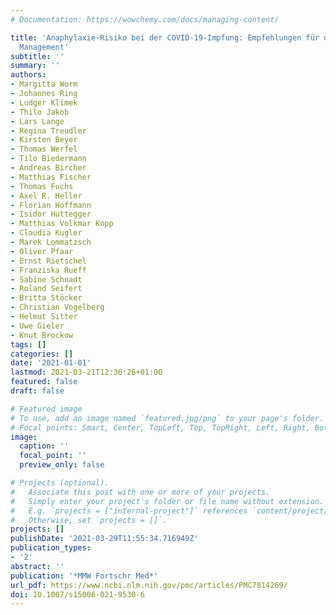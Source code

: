 ```yaml
---
# Documentation: https://wowchemy.com/docs/managing-content/

title: 'Anaphylaxie-Risiko bei der COVID-19-Impfung: Empfehlungen für das praktische
  Management'
subtitle: ''
summary: ''
authors:
- Margitta Worm
- Johannes Ring
- Ludger Klimek
- Thilo Jakob
- Lars Lange
- Regina Treudler
- Kirsten Beyer
- Thomas Werfel
- Tilo Biedermann
- Andreas Bircher
- Matthias Fischer
- Thomas Fuchs
- Axel R. Heller
- Florian Hoffmann
- Isidor Huttegger
- Matthias Volkmar Kopp
- Claudia Kugler
- Marek Lommatzsch
- Oliver Pfaar
- Ernst Rietschel
- Franziska Rueff
- Sabine Schnadt
- Roland Seifert
- Britta Stöcker
- Christian Vogelberg
- Helmut Sitter
- Uwe Gieler
- Knut Brockow
tags: []
categories: []
date: '2021-01-01'
lastmod: 2021-03-21T12:36:26+01:00
featured: false
draft: false

# Featured image
# To use, add an image named `featured.jpg/png` to your page's folder.
# Focal points: Smart, Center, TopLeft, Top, TopRight, Left, Right, BottomLeft, Bottom, BottomRight.
image:
  caption: ''
  focal_point: ''
  preview_only: false

# Projects (optional).
#   Associate this post with one or more of your projects.
#   Simply enter your project's folder or file name without extension.
#   E.g. `projects = ["internal-project"]` references `content/project/deep-learning/index.md`.
#   Otherwise, set `projects = []`.
projects: []
publishDate: '2021-03-29T11:55:34.716949Z'
publication_types:
- '2'
abstract: ''
publication: '*MMW Fortschr Med*'
url_pdf: https://www.ncbi.nlm.nih.gov/pmc/articles/PMC7814269/
doi: 10.1007/s15006-021-9530-6
---
```

